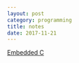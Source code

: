 ```yaml
---
layout: post
category: programming
title: notes
date: 2017-11-21
---
```


[Embedded C](https://blog.udemy.com/embedded-c-tutorial/)
